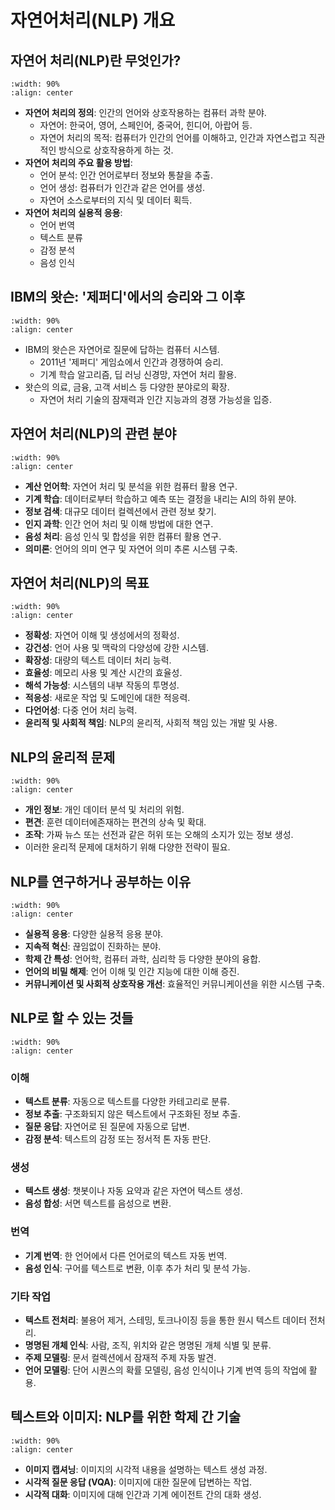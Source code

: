 # 자연어처리(NLP) 개요

## 자연어 처리(NLP)란 무엇인가?

```{image} figs/image-1-1-1.jpeg
:width: 90%
:align: center
```

- **자연어 처리의 정의**: 인간의 언어와 상호작용하는 컴퓨터 과학 분야.
  - 자연어: 한국어, 영어, 스페인어, 중국어, 힌디어, 아랍어 등.
  - 자연어 처리의 목적: 컴퓨터가 인간의 언어를 이해하고, 인간과 자연스럽고 직관적인 방식으로 상호작용하게 하는 것.
- **자연어 처리의 주요 활용 방법**:
  - 언어 분석: 인간 언어로부터 정보와 통찰을 추출.
  - 언어 생성: 컴퓨터가 인간과 같은 언어를 생성.
  - 자연어 소스로부터의 지식 및 데이터 획득.
- **자연어 처리의 실용적 응용**:
  - 언어 번역
  - 텍스트 분류
  - 감정 분석
  - 음성 인식

## IBM의 왓슨: '제퍼디'에서의 승리와 그 이후

```{image} figs/image-1-1-2.jpeg
:width: 90%
:align: center
```

- IBM의 왓슨은 자연어로 질문에 답하는 컴퓨터 시스템.
  - 2011년 '제퍼디' 게임쇼에서 인간과 경쟁하여 승리.
  - 기계 학습 알고리즘, 딥 러닝 신경망, 자연어 처리 활용.
- 왓슨의 의료, 금융, 고객 서비스 등 다양한 분야로의 확장.
  - 자연어 처리 기술의 잠재력과 인간 지능과의 경쟁 가능성을 입증.

## 자연어 처리(NLP)의 관련 분야

```{image} figs/image-1-1-3.jpeg
:width: 90%
:align: center
```

- **계산 언어학**: 자연어 처리 및 분석을 위한 컴퓨터 활용 연구.
- **기계 학습**: 데이터로부터 학습하고 예측 또는 결정을 내리는 AI의 하위 분야.
- **정보 검색**: 대규모 데이터 컬렉션에서 관련 정보 찾기.
- **인지 과학**: 인간 언어 처리 및 이해 방법에 대한 연구.
- **음성 처리**: 음성 인식 및 합성을 위한 컴퓨터 활용 연구.
- **의미론**: 언어의 의미 연구 및 자연어 의미 추론 시스템 구축.

## 자연어 처리(NLP)의 목표

```{image} figs/image-1-1-4.jpeg
:width: 90%
:align: center
```

- **정확성**: 자연어 이해 및 생성에서의 정확성.
- **강건성**: 언어 사용 및 맥락의 다양성에 강한 시스템.
- **확장성**: 대량의 텍스트 데이터 처리 능력.
- **효율성**: 메모리 사용 및 계산 시간의 효율성.
- **해석 가능성**: 시스템의 내부 작동의 투명성.
- **적응성**: 새로운 작업 및 도메인에 대한 적응력.
- **다언어성**: 다중 언어 처리 능력.
- **윤리적 및 사회적 책임**: NLP의 윤리적, 사회적 책임 있는 개발 및 사용.

## NLP의 윤리적 문제

```{image} figs/image-1-1-5.jpeg
:width: 90%
:align: center
```

- **개인 정보**: 개인 데이터 분석 및 처리의 위험.
- **편견**: 훈련 데이터에존재하는 편견의 상속 및 확대.
- **조작**: 가짜 뉴스 또는 선전과 같은 허위 또는 오해의 소지가 있는 정보 생성.
- 이러한 윤리적 문제에 대처하기 위해 다양한 전략이 필요.

## NLP를 연구하거나 공부하는 이유

```{image} figs/image-1-1-6.jpeg
:width: 90%
:align: center
```

- **실용적 응용**: 다양한 실용적 응용 분야.
- **지속적 혁신**: 끊임없이 진화하는 분야.
- **학제 간 특성**: 언어학, 컴퓨터 과학, 심리학 등 다양한 분야의 융합.
- **언어의 비밀 해제**: 언어 이해 및 인간 지능에 대한 이해 증진.
- **커뮤니케이션 및 사회적 상호작용 개선**: 효율적인 커뮤니케이션을 위한 시스템 구축.

## NLP로 할 수 있는 것들

```{image} figs/image-1-1-7.jpeg
:width: 90%
:align: center
```

### 이해

- **텍스트 분류**: 자동으로 텍스트를 다양한 카테고리로 분류.
- **정보 추출**: 구조화되지 않은 텍스트에서 구조화된 정보 추출.
- **질문 응답**: 자연어로 된 질문에 자동으로 답변.
- **감정 분석**: 텍스트의 감정 또는 정서적 톤 자동 판단.

### 생성

- **텍스트 생성**: 챗봇이나 자동 요약과 같은 자연어 텍스트 생성.
- **음성 합성**: 서면 텍스트를 음성으로 변환.

### 번역

- **기계 번역**: 한 언어에서 다른 언어로의 텍스트 자동 번역.
- **음성 인식**: 구어를 텍스트로 변환, 이후 추가 처리 및 분석 가능.

### 기타 작업

- **텍스트 전처리**: 불용어 제거, 스테밍, 토크나이징 등을 통한 원시 텍스트 데이터 전처리.
- **명명된 개체 인식**: 사람, 조직, 위치와 같은 명명된 개체 식별 및 분류.
- **주제 모델링**: 문서 컬렉션에서 잠재적 주제 자동 발견.
- **언어 모델링**: 단어 시퀀스의 확률 모델링, 음성 인식이나 기계 번역 등의 작업에 활용.

## 텍스트와 이미지: NLP를 위한 학제 간 기술

```{image} figs/image-1-1-8.jpeg
:width: 90%
:align: center
```

- **이미지 캡셔닝**: 이미지의 시각적 내용을 설명하는 텍스트 생성 과정.
- **시각적 질문 응답 (VQA)**: 이미지에 대한 질문에 답변하는 작업.
- **시각적 대화**: 이미지에 대해 인간과 기계 에이전트 간의 대화 생성.
